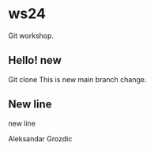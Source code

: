 # ws24
Git workshop.
## Hello! new
Git clone
This is new main branch change.

## New line
new line


Aleksandar Grozdic